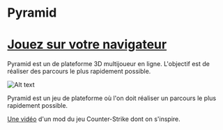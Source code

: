 # Pyramid 
# [Jouez sur votre navigateur](http://www.bazia.net:1326/ "http://www.bazia.net:1326/")

Pyramid est un de plateforme 3D multijoueur en ligne.
L'objectif est de réaliser des parcours le plus rapidement possible. 

![Alt text](https://raw.githubusercontent.com/xviniette/Pyramid/master/splash.png)

Pyramid est un jeu de plateforme où l'on doit réaliser un parcours le plus rapidement possible.

[Une vidéo](https://www.youtube.com/watch?v=XQ-hyYrXqfk "Vidéo youtube") d'un mod du jeu Counter-Strike dont on s'inspire.